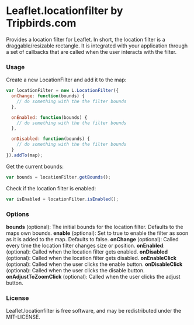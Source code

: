 Leaflet.locationfilter by Tripbirds.com
=======================================

Provides a location filter for Leaflet. In short, the location filter is 
a draggable/resizable rectangle. It is integrated with your application
through a set of callbacks that are called when the user interacts with
the filter. 

### Usage
Create a new LocationFilter and add it to the map:

```javascript
var locationFilter = new L.LocationFilter({
  onChange: function(bounds) {
    // do something with the the filter bounds
  },

  onEnabled: function(bounds) {
    // do something with the the filter bounds
  },

  onDisabled: function(bounds) {
    // do something with the the filter bounds
  }
}).addTo(map);
```

Get the current bounds:

```javascript
var bounds = locationFilter.getBounds();
```

Check if the location filter is enabled:

```javascript
var isEnabled = locationFilter.isEnabled();
```

### Options
**bounds** (optional): The initial bounds for the location filter. Defaults to the maps own bounds.
**enable** (optional): Set to true to enable the filter as soon as it is added to the map. Defaults to false.
**onChange** (optional): Called every time the location filter changes size or position.
**onEnabled**: (optional): Called when the location filter gets enabled.
**onDisabled** (optional): Called when the location filter gets disabled.
**onEnableClick** (optional): Called when the user clicks the enable button.
**onDisableClick** (optional): Called when the user clicks the disable button.
**onAdjustToZoomClick** (optional): Called when the user clicks the adjust button.

### License
Leaflet.locationfilter is free software, and may be redistributed under the MIT-LICENSE.